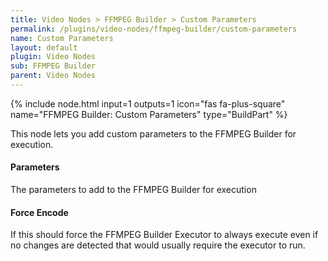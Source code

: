 ```yaml
---
title: Video Nodes > FFMPEG Builder > Custom Parameters
permalink: /plugins/video-nodes/ffmpeg-builder/custom-parameters
name: Custom Parameters
layout: default
plugin: Video Nodes
sub: FFMPEG Builder
parent: Video Nodes
---
```


{% include node.html input=1 outputs=1 icon="fas fa-plus-square" name="FFMPEG Builder: Custom Parameters" type="BuildPart" %}

This node lets you add custom parameters to the FFMPEG Builder for execution.

#### Parameters
The parameters to add to the FFMPEG Builder for execution

#### Force Encode
If this should force the FFMPEG Builder Executor to always execute even if no changes are detected that would usually require the executor to run.